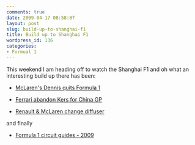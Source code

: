 ```yaml
---
comments: true
date: 2009-04-17 08:58:07
layout: post
slug: build-up-to-shanghai-f1
title: Build up to Shanghai F1
wordpress_id: 136
categories:
- Formual 1
---
```


This weekend I am heading off to watch the Shanghai F1 and oh what an interesting build up there has been:



	
  * [McLaren's Dennis quits Formula 1 ](http://news.bbc.co.uk/sport2/hi/motorsport/formula_one/8001425.stm)

	
  * [Ferrari abandon Kers for China GP ](http://news.bbc.co.uk/sport2/hi/motorsport/formula_one/8001866.stm)

	
  * [Renault & McLaren change diffuser ](http://news.bbc.co.uk/sport2/hi/motorsport/formula_one/8002297.stm)


and finally

	
  * [Formula 1 circuit guides - 2009](http://news.bbc.co.uk/sport2/hi/motorsport/formula_one/circuit_guide/default.stm?circuitID=03#top)


